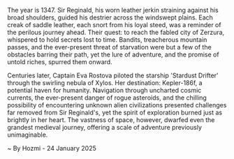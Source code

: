 
The year is 1347.  Sir Reginald, his worn leather jerkin straining against his broad shoulders, guided his destrier across the windswept plains.  Each creak of saddle leather, each snort from his loyal steed, was a reminder of the perilous journey ahead.  Their quest: to reach the fabled city of Zerzura, whispered to hold secrets lost to time.  Bandits, treacherous mountain passes, and the ever-present threat of starvation were but a few of the obstacles barring their path, yet the lure of adventure, and the promise of untold riches, spurred them onward.

Centuries later, Captain Eva Rostova piloted the starship 'Stardust Drifter' through the swirling nebula of Xylos.  Her destination: Kepler-186f, a potential haven for humanity.  Navigation through uncharted cosmic currents, the ever-present danger of rogue asteroids, and the chilling possibility of encountering unknown alien civilizations presented challenges far removed from Sir Reginald's, yet the spirit of exploration burned just as brightly in her heart. The vastness of space, however, dwarfed even the grandest medieval journey, offering a scale of adventure previously unimaginable.

~ By Hozmi - 24 January 2025
